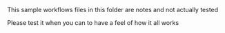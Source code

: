 This sample workflows files in this folder are notes and not actually tested

Please test it when you can to have a feel of how it all works
